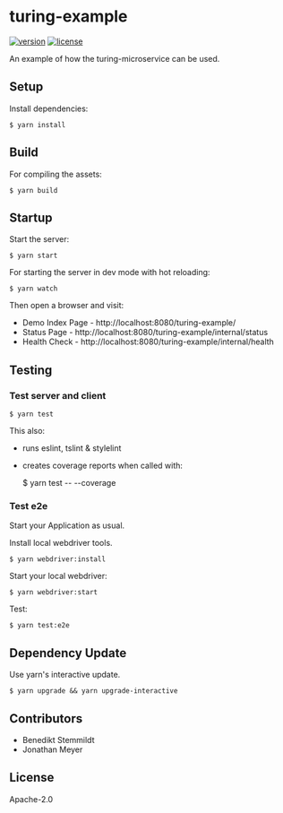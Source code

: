 # turing-example

[![version](https://img.shields.io/npm/v/turing-example.svg)](https://www.npmjs.com/package/turing-example) [![license](https://img.shields.io/npm/l/turing-example.svg)](./LICENSE)

An example of how the turing-microservice can be used.

## Setup

Install dependencies:

    $ yarn install

## Build

For compiling the assets:

    $ yarn build

## Startup

Start the server:

    $ yarn start

For starting the server in dev mode with hot reloading:

    $ yarn watch

Then open a browser and visit:

* Demo Index Page - http://localhost:8080/turing-example/
* Status Page - http://localhost:8080/turing-example/internal/status
* Health Check - http://localhost:8080/turing-example/internal/health
    
## Testing

### Test server and client

    $ yarn test

This also:

* runs eslint, tslint & stylelint
* creates coverage reports when called with:

    $ yarn test -- --coverage

### Test e2e

Start your Application as usual.

Install local webdriver tools.

    $ yarn webdriver:install

Start your local webdriver:

    $ yarn webdriver:start

Test:

    $ yarn test:e2e

## Dependency Update

Use yarn's interactive update.

    $ yarn upgrade && yarn upgrade-interactive

## Contributors

- Benedikt Stemmildt
- Jonathan Meyer

## License

Apache-2.0
